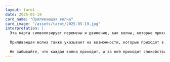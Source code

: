 ```yaml
---
layout: tarot
date: 2025-05-19
card_name: "Приливающая волна"
card_image: "/assets/tarot/2025-05-19.jpg"
interpretation: |
  Эта карта символизирует перемены и движение, как волны, которые приходят и уходят. Сегодня вы можете столкнуться с ситуациями, требующими от вас гибкости и способности адаптироваться к новым обстоятельствам. Возможно, вам предстоит сделать выбор, который повлияет на ваше эмоциональное состояние и общее направление жизни. Не бойтесь следовать течению, иногда лучше позволить событиям развиваться естественным образом, чем пытаться контролировать их.
  
  Приливающая волна также указывает на возможности, которые приходят в вашу жизнь. Это может быть момент, когда вы получите неожиданные новости или предложения, которые откроют перед вами новые горизонты. Будьте готовы к переменам, они могут привести к чему-то прекрасному. Важно оставаться открытым и восприимчивым, ведь именно так вы сможете поймать волну удачи.
  
  Не забывайте, что каждая волна проходит, и за ней приходит спокойствие. Это может быть напоминанием о том, что даже в бурные времена важно сохранять внутренний баланс и находить время для отдыха и восстановления. Постарайтесь не поддаваться панике, а вместо этого сосредоточьтесь на том, что вы можете сделать в текущий момент, чтобы направить события в нужное русло.
---
```

